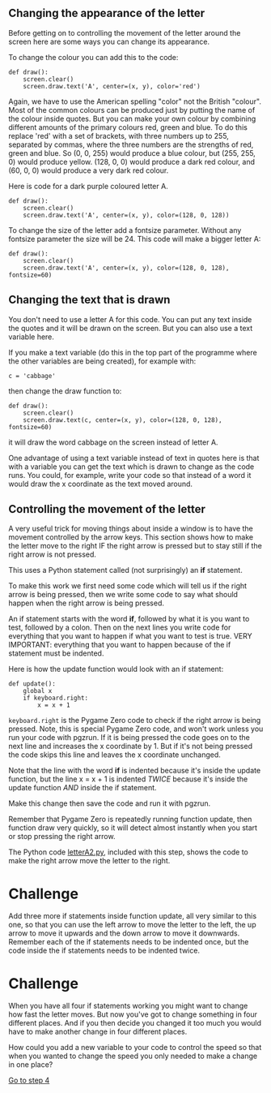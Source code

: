 Changing the appearance of the letter
-------------------------------------

Before getting on to controlling the movement of the letter around the screen here are some ways you can change its appearance.

To change the colour you can add this to the code:


```
def draw():
    screen.clear()
    screen.draw.text('A', center=(x, y), color='red')
```

Again, we have to use the American spelling "color" not the British "colour". Most of the common colours can be produced just by putting the name of the colour inside quotes. But you can make your own colour by combining different amounts of the primary colours red, green and blue. To do this replace 'red' with a set of brackets, with three numbers up to 255, separated by commas, where the three numbers are the strengths of red, green and blue. So (0, 0, 255) would produce a blue colour, but (255, 255, 0) would produce yellow. (128, 0, 0) would produce a dark red colour, and (60, 0, 0) would produce a very dark red colour.

Here is code for a dark purple coloured letter A.

```
def draw():
    screen.clear()
    screen.draw.text('A', center=(x, y), color=(128, 0, 128))
```

To change the size of the letter add a fontsize parameter. Without any fontsize parameter the size will be 24. This code will make a bigger letter A:

```
def draw():
    screen.clear()
    screen.draw.text('A', center=(x, y), color=(128, 0, 128), fontsize=60)
```

Changing the text that is drawn
-------------------------------

You don't need to use a letter A for this code. You can put any text inside the quotes and it will be drawn on the screen. But you can also use a text variable here.

If you make a text variable (do this in the top part of the programme where the other variables are being created), for example with:
```
c = 'cabbage'
```
then change the draw function to:

```
def draw():
    screen.clear()
    screen.draw.text(c, center=(x, y), color=(128, 0, 128), fontsize=60)
```
it will draw the word cabbage on the screen instead of letter A.

One advantage of using a text variable instead of text in quotes here is that with a variable you can get the text which is drawn to change as the code runs. You could, for example, write your code so that instead of a word it would draw the x coordinate as the text moved around.

Controlling the movement of the letter
--------------------------------------

A very useful trick for moving things about inside a window is to have the movement controlled by the arrow keys. This section shows how to make the letter move to the right IF the right arrow is pressed but to stay still if the right arrow is not pressed.

This uses a Python statement called (not surprisingly) an **if** statement.

To make this work we first need some code which will tell us if the right arrow is being pressed, then we write some code to say what should happen when the right arrow is being pressed.

An if statement starts with the word **if**, followed by what it is you want to test, followed by a colon. Then on the next lines you write code for everything that you want to happen if what you want to test is true. VERY IMPORTANT: everything that you want to happen because of the if statement must be indented.

Here is how the update function would look with an if statement:

```
def update():
    global x
    if keyboard.right:
        x = x + 1
```

```keyboard.right``` is the Pygame Zero code to check if the right arrow is being pressed. Note, this is special Pygame Zero code, and won't work unless you run your code with pgzrun. If it is being pressed the code goes on to the next line and increases the x coordinate by 1. But if it's not being pressed the code skips this line and leaves the x coordinate unchanged. 

Note that the line with the word **if** is indented because it's inside the update function, but the line x = x + 1 is indented *TWICE* because it's inside the update function *AND* inside the if statement.

Make this change then save the code and run it with pgzrun.

Remember that Pygame Zero is repeatedly running function update, then function draw very quickly, so it will detect almost instantly when you start or stop pressing the right arrow.

The Python code [letterA2.py](letterA2.py), included with this step, shows the code to make the right arrow move the letter to the right.

Challenge
=========
Add three more if statements inside function update, all very similar to this one, so that you can use the left arrow to move the letter to the left, the up arrow to move it upwards and the down arrow to move it downwards. Remember each of the if statements needs to be indented once, but the code inside the if statements needs to be indented twice.

Challenge
=========
When you have all four if statements working you might want to change how fast the letter moves. But now you've got to change something in four different places. And if you then decide you changed it too much you would have to make another change in four different places. 

How could you add a new variable to your code to control the speed so that when you wanted to change the speed you only needed to make a change in one place?

[Go to step 4](../Step4-restrict_movement)
